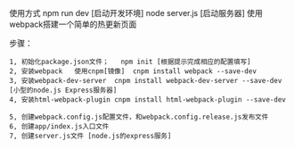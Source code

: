 使用方式
	npm run dev   [启动开发环境]
	node server.js [启动服务器]
使用webpack搭建一个简单的热更新页面

步骤：


	1, 初始化package.json文件；	npm init [根据提示完成相应的配置填写]
	2, 安装webpack   使用cnpm[镜像]  cnpm install webpack --save-dev
	3, 安装webpack-dev-server  cnpm install webpack-dev-server --save-dev [小型的node.js Express服务器]
	4, 安装html-webpack-plugin cnpm install html-webpack-plugin --save-dev

	5, 创建webpack.config.js配置文件，和webpack.config.release.js发布文件
	6, 创建app/index.js入口文件
	7, 创建server.js文件 [node.js的express服务]